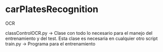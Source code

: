 # carPlatesRecognition
OCR

classControlOCR.py -> Clase con todo lo necesario para el manejo del entrenamiento y del test. Esta clase es necesaria en cualquier otro script 
train.py -> Programa para el entrenamiento
